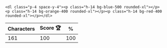 `<dl class="p-4 space-y-4"><p class="h-14 bg-blue-500 rounded-xl"></p><p class="h-14 bg-orange-400 rounded-xl"></p><p class="h-14 bg-red-400 rounded-xl"></p></dl>`

| Characters | Score 🏆 | %   |
| ---------- | -------- | --- |
| 161        | 100      | 100 |
